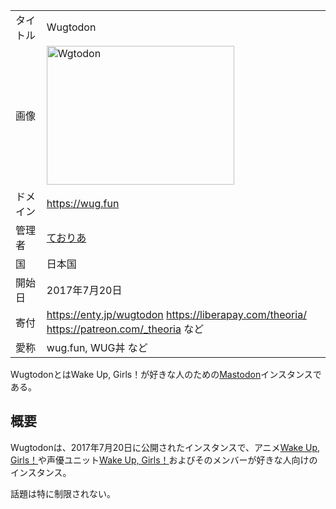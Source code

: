 <div>

|          |                                                                                                                                                                                                                                                                       |
|----------|-----------------------------------------------------------------------------------------------------------------------------------------------------------------------------------------------------------------------------------------------------------------------|
| タイトル | Wugtodon                                                                                                                                                                                                                                                              |
| 画像     | [<img src="/images/thumb/5/5e/Wugtodon.png/300px-Wugtodon.png" srcset="/images/5/5e/Wugtodon.png 1.5x" width="300" height="222" alt="Wgtodon" />](/%E3%83%95%E3%82%A1%E3%82%A4%E3%83%AB:Wugtodon.png "Wgtodon")                                                       |
| ドメイン | <a href="https://wug.fun" rel="nofollow">https://wug.fun</a>                                                                                                                                                                                                          |
| 管理者   | [ておりあ](/%E3%81%A6%E3%81%8A%E3%82%8A%E3%81%82 "ておりあ")                                                                                                                                                                                                          |
| 国       | 日本国                                                                                                                                                                                                                                                                |
| 開始日   | 2017年7月20日                                                                                                                                                                                                                                                         |
| 寄付     | <a href="https://enty.jp/wugtodon" rel="nofollow">https://enty.jp/wugtodon</a> <a href="https://liberapay.com/theoria/" rel="nofollow">https://liberapay.com/theoria/</a> <a href="https://patreon.com/_theoria" rel="nofollow">https://patreon.com/_theoria</a> など |
| 愛称     | wug.fun, WUG丼 など                                                                                                                                                                                                                                                   |

WugtodonとはWake Up, Girls！が好きな人のための[Mastodon](/Mastodon "Mastodon")インスタンスである。

## 概要

Wugtodonは、2017年7月20日に公開されたインスタンスで、アニメ<a href="https://ja.wikipedia.org/wiki/Wake_Up,_Girls!" rel="nofollow">Wake Up, Girls！</a>や声優ユニット<a href="https://ja.wikipedia.org/wiki/Wake_Up,_Girls!_(声優ユニット)" rel="nofollow">Wake Up, Girls！</a>およびそのメンバーが好きな人向けのインスタンス。

話題は特に制限されない。

</div>
